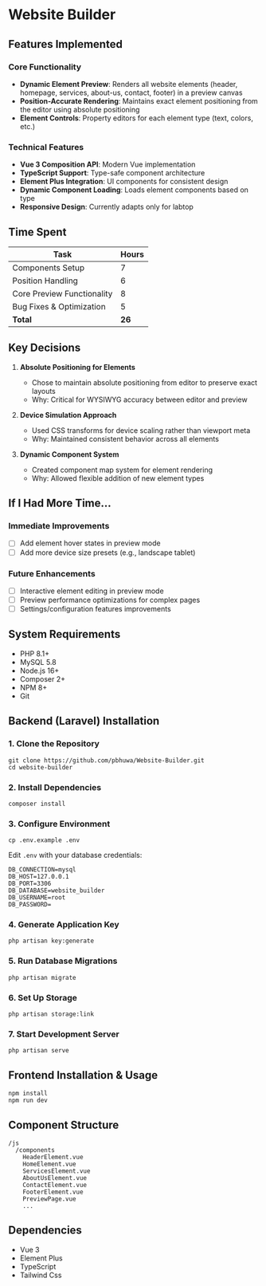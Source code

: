 # Website Builder

## Features Implemented

### Core Functionality
- **Dynamic Element Preview**: Renders all website elements (header, homepage, services, about-us, contact, footer) in a preview canvas
- **Position-Accurate Rendering**: Maintains exact element positioning from the editor using absolute positioning
- **Element Controls**: Property editors for each element type (text, colors, etc.)

### Technical Features
- **Vue 3 Composition API**: Modern Vue implementation
- **TypeScript Support**: Type-safe component architecture
- **Element Plus Integration**: UI components for consistent design
- **Dynamic Component Loading**: Loads element components based on type
- **Responsive Design**: Currently adapts only for labtop

## Time Spent

| Task                      | Hours |
|---------------------------|-------|
| Components Setup           | 7     |
| Position Handling          | 6     |
| Core Preview Functionality | 8     |
| Bug Fixes & Optimization   | 5     |
| **Total**                 | **26**|

## Key Decisions

1. **Absolute Positioning for Elements**
   - Chose to maintain absolute positioning from editor to preserve exact layouts
   - Why: Critical for WYSIWYG accuracy between editor and preview

2. **Device Simulation Approach**
   - Used CSS transforms for device scaling rather than viewport meta
   - Why: Maintained consistent behavior across all elements

3. **Dynamic Component System**
   - Created component map system for element rendering
   - Why: Allowed flexible addition of new element types

## If I Had More Time...

### Immediate Improvements
- [ ] Add element hover states in preview mode
- [ ] Add more device size presets (e.g., landscape tablet)

### Future Enhancements
- [ ] Interactive element editing in preview mode
- [ ] Preview performance optimizations for complex pages
- [ ] Settings/configuration features improvements

## System Requirements

- PHP 8.1+
- MySQL 5.8
- Node.js 16+
- Composer 2+
- NPM 8+
- Git

## Backend (Laravel) Installation

### 1. Clone the Repository

```
git clone https://github.com/pbhuwa/Website-Builder.git
cd website-builder
```

### 2. Install Dependencies

```
composer install
```

### 3. Configure Environment

```
cp .env.example .env
```

Edit `.env` with your database credentials:

```
DB_CONNECTION=mysql
DB_HOST=127.0.0.1
DB_PORT=3306
DB_DATABASE=website_builder
DB_USERNAME=root
DB_PASSWORD=
```

### 4. Generate Application Key

```
php artisan key:generate
```

### 5. Run Database Migrations

```
php artisan migrate
```

### 6. Set Up Storage

```
php artisan storage:link
```

### 7. Start Development Server

```
php artisan serve
```

## Frontend Installation & Usage

```
npm install
npm run dev
```

## Component Structure
```
/js
  /components
    HeaderElement.vue
    HomeElement.vue
    ServicesElement.vue
    AboutUsElement.vue
    ContactElement.vue
    FooterElement.vue
    PreviewPage.vue
    ...
```

## Dependencies
- Vue 3
- Element Plus
- TypeScript
- Tailwind Css
```
